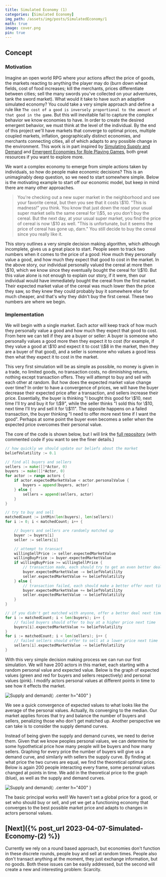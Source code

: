 ```yaml
---
title: Simulated Economy (1)
categories: [Simulated Economy]
img_path: /assets/img/posts/SimulatedEconomy/1
math: true
image: cover.png
pin: true
---
```


## Concept
### Motivation
Imagine an open world RPG where your actions affect the price of goods, the markets reacting to anything the player may do (burn down wheat fields, cost of food increases; kill the merchants, prices differentiate between cities; sell the many swords you've collected on your adventures, tank the sword market). What would it take to have such an adaptive simulated economy? You could take a very simple approach and define a rule like `The cost of a good is inversely proportional to the amount of that good in the game`. But this will inevitable fail to capture the complex behavior we know economies to have. In order to create the desired emergent behavior, we must think at the level of the individual. By the end of this project we'll have markets that converge to optimal prices, multiple coupled markets, inflation, geographically distinct economies, and merchants connecting cities, all of which adapts to any possible change in the environment. This work is in part inspired by [Simulating Supply and Demand](https://www.youtube.com/watch?v=PNtKXWNKGN8&pp=ygUbc2ltdWxhdGluZyBzdXBseSBhbmQgZGVtYW5k) and [Emergent Economies for Role Playing Games](https://ianparberry.com/pubs/econ.pdf), both great resources if you want to explore more.

We want a complex economy to emerge from simple actions taken by individuals, so how do people make economic decisions? This is an unimaginably deep question, so we need to start somewhere simple. Below is the motivating example to start off our economic model, but keep in mind there are many other approaches.

> You're checking out a new super market in the neighborhood and see your favorite cereal, but then you see that it costs \\$10. "This is madness!" you think. You know that just down the road your usual super market sells the same cereal for \\$5, so you don't buy the cereal. But the next day, at your usual super market, you find the price of cereal is now \\$10 as well. "This is unfortunate, but it seems the price of cereal has gone up, darn." You still decide to buy the cereal since you really like it.

This story outlines a very simple decision making algorithm, which although incomplete, gives us a great place to start. People seem to track two numbers when it comes to the price of a good: How much they personally value a good, and how much they expect that good to cost in the market. In the above story, our individual personally valued the cereal at more then \\$10, which we know since they eventually bought the cereal for \\$10. But this value alone is not enough to explain our story, if it were, then our individual would have immediately bought the cereal from the first market. Their expected market value of the cereal was much lower then the price they saw, so they knew they could probably buy it somewhere else for much cheaper, and that's why they didn't buy the first cereal. These two numbers are where we begin.

### Implementation
We will begin with a single market. Each actor will keep track of how much they personally value a good and how much they expect that good to cost. From here we can tell if they are a buyer or seller: A buyer is someone who personally values a good more then they expect it to cost (for example, if they value a good at \\$10 and expect it to cost \\$8 in the market, then they are a buyer of that good), and a seller is someone who values a good less then what they expect it to cost in the market.

This very first simulation will be as simple as possible, no money is given in a trade, no limited goods, no transaction costs, no diminishing returns, nothing except transaction offers. They will attempt to buy and sell with each other at random. But how does the expected market value change over time? In order to have a convergence of prices, we will have the buyer decrease their expected price after a transaction, and sellers increase their price. Essentially, the buyer is thinking "I bought this good for \\$10, next time I'll try and buy it for \\$9", while the seller thinks "I sold this for \\$10, next time I'll try and sell it for \\$11". The opposite happens on a failed transaction, the buyer thinking "I need to offer more next time if I want the good". Perhaps at some point the buyer even becomes a seller when the expected price overcomes their personal value.

The core of the code is shown below, but I will link the [full repository](https://github.com/JasonFantl/Simulated-Economy-Tutorial/tree/master/1) (with commented code if you want to see the finer details.)

```go
// how quickly we should update our beliefs about the market
beliefVolatility := 0.1

// find all buyers and sellers
sellers := make([]*Actor, 0)
buyers := make([]*Actor, 0)
for actor := range actors {
	if actor.expectedMarketValue < actor.personalValue {
		buyers = append(buyers, actor)
	} else {
		sellers = append(sellers, actor)
	}
}

// try to buy and sell
matchedCount := intMin(len(buyers), len(sellers))
for i := 0; i < matchedCount; i++ {

	// buyers and sellers are randomly matched up
	buyer := buyers[i]
	seller := sellers[i]

	// attempt to transact
	willingSellPrice := seller.expectedMarketValue
	willingBuyPrice := buyer.expectedMarketValue
	if willingBuyPrice >= willingSellPrice {
		// transaction made, each should try to get an even better deal next time
		buyer.expectedMarketValue -= beliefVolatility
		seller.expectedMarketValue += beliefVolatility
	} else {
		// transaction failed, each should make a better offer next time
		buyer.expectedMarketValue += beliefVolatility
		seller.expectedMarketValue -= beliefVolatility
	}
}

// if you didn't get matched with anyone, offer a better deal next time
for i := matchedCount; i < len(buyers); i++ {
	// failed buyers should offer to buy at a higher price next time
	buyers[i].expectedMarketValue += beliefVolatility
}
for i := matchedCount; i < len(sellers); i++ {
	// failed sellers should offer to sell at a lower price next time
	sellers[i].expectedMarketValue -= beliefVolatility
}
```

With this very simple decision making process we can run our first simulation. We will have 200 actors in this market, each starting with a random personal value and expected value. Below is the graph of expected values (green and red for buyers and sellers respectively) and personal values (pink). I modify actors personal values at different points in time to see how it effects the market.

![Supply and demand](supply_demand.gif){: .center h="400" }

We see a quick convergence of expected values to what looks like the average of the personal values. Actually, its converging to the median. Our market applies forces that try and balance the number of buyers and sellers, penalizing those who don't get matched up. Another perspective we can take is to consider the supply demand curves.

Instead of being given the supply and demand curves, we need to derive them. Given that we know peoples personal values, we can determine for some hypothetical price how many people will be buyers and how many sellers. Graphing for every price the number of buyers will give us a demand curve, and similarly with sellers the supply curve. By finding at what price the two curves are equal, we find the theoretical optimal price. Below is again 200 people interacting every frame, some personal values changed at points in time. We add in the theoretical price to the graph (blue), as well as the supply and demand curves. 

![Supply and demand](equilibrium.gif){: .center h="400" }

The basic principal works well! We haven't set a global price for a good, or set who should buy or sell, and yet we get a functioning economy that converges to the best possible market price and adapts to changes in actors personal values.

## [Next]({% post_url 2023-04-07-Simulated-Economy-(2) %})
Currently we rely on a round based approach, but economies don't function in these discrete rounds, people buy and sell at random times. People also don't transact anything at the moment, they just exchange information, but no goods. Both these issues can be easily addressed, but the second will create a new and interesting problem: Scarcity.

